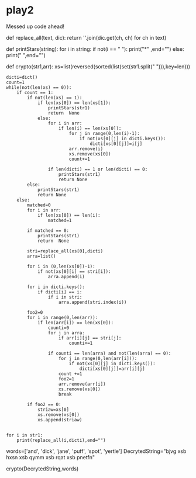# play2
Messed up code ahead!
 
def replace_all(text, dic):
    return ''.join(dic.get(ch, ch) for ch in text)
 
def printStars(string):
    for i in string:
        if not(i == " "):
            print("*" ,end="")
        else:
            print(" ",end="")
 
def crypto(str1,arr):
    xs=list(reversed(sorted(list(set(str1.split(" "))),key=len)))
 
    dicti=dict()
    count=1
    while(not(len(xs) == 0)):
        if count == 1:
            if not(len(xs) == 1):
                if len(xs[0]) == len(xs[1]):
                    printStars(str1)
                    return  None
                else:
                    for i in arr:
                        if len(i) == len(xs[0]):
                            for j in range(0,len(i)-1):
                                if not(xs[0][j] in dicti.keys()):
                                    dicti[xs[0][j]]=i[j]
                            arr.remove(i)
                            xs.remove(xs[0])
                            count+=1
 
                    if len(dicti) == 1 or len(dicti) == 0:
                        printStars(str1)
                        return None
            else:
                printStars(str1)
                return None
        else:
            matched=0
            for i in arr:
                if len(xs[0]) == len(i):
                    matched=1
 
            if matched == 0:
                printStars(str1)
                return  None
 
            stri=replace_all(xs[0],dicti)
            arra=list()
 
            for i in (0,len(xs[0])-1):
                if not(xs[0][i] == stri[i]):
                    arra.append(i)
 
            for i in dicti.keys():
                if dicti[i] == i:
                    if i in stri:
                        arra.append(stri.index(i))
 
            foo2=0
            for i in range(0,len(arr)):
                if len(arr[i]) == len(xs[0]):
                    counti=0
                    for j in arra:
                        if arr[i][j] == stri[j]:
                            counti+=1
 
                    if counti == len(arra) and not(len(arra) == 0):
                        for j in range(0,len(arr[i])):
                            if not(xs[0][j] in dicti.keys()):
                                dicti[xs[0][j]]=arr[i][j]
                        count +=1
                        foo2=1
                        arr.remove(arr[i])
                        xs.remove(xs[0])
                        break
 
            if foo2 == 0:
                striaw=xs[0]
                xs.remove(xs[0])
                xs.append(striaw)
 
 
    for i in str1:
        print(replace_all(i,dicti),end="")
 
 
words=['and', 'dick', 'jane', 'puff', 'spot', 'yertle']
DecrytedString="bjvg xsb hxsn xsb qymm xsb rqat xsb pnetfn"
 
crypto(DecrytedString,words)
